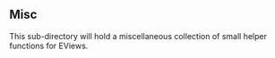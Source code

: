 ## Misc

This sub-directory will hold a miscellaneous collection of small helper functions for EViews.